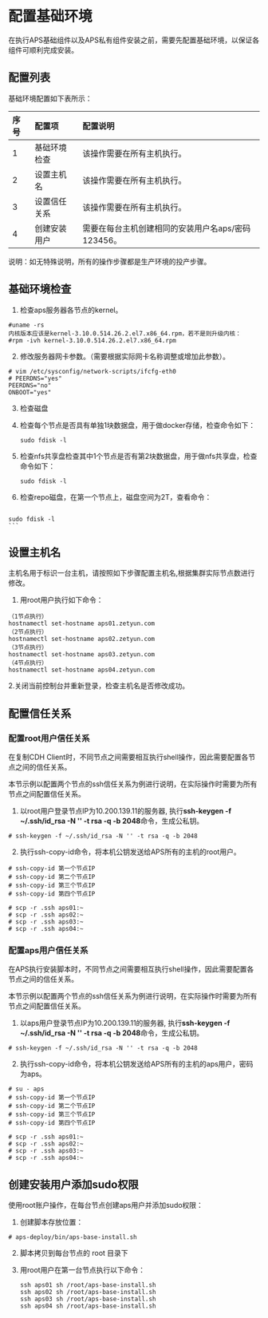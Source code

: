 #  配置基础环境

在执行APS基础组件以及APS私有组件安装之前，需要先配置基础环境，以保证各组件可顺利完成安装。

## 配置列表

基础环境配置如下表所示： 

|序号|	配置项		|配置说明	|														
| :--- | :--- |:--- |
|1	 | 基础环境检查	|该操作需要在所有主机执行。               |
|2	 |设置主机名	|该操作需要在所有主机执行。                     |
|3	 |设置信任关系	|该操作需要在所有主机执行。                            |
|4	 |创建安装用户	|需要在每台主机创建相同的安装用户名aps/密码123456。    |

说明：如无特殊说明，所有的操作步骤都是生产环境的投产步骤。

## 基础环境检查

1. 检查aps服务器各节点的kernel。

  ```
  #uname -rs
  内核版本应该是kernel-3.10.0.514.26.2.el7.x86_64.rpm，若不是则升级内核：
  #rpm -ivh kernel-3.10.0.514.26.2.el7.x86_64.rpm

  ```
  
2. 修改服务器网卡参数。（需要根据实际网卡名称调整或增加此参数）。

  ```
  # vim /etc/sysconfig/network-scripts/ifcfg-eth0 
  # PEERDNS="yes"
  PEERDNS="no"
  ONBOOT="yes"

  ```
  
3. 检查磁盘

  1. 检查每个节点是否具有单独1块数据盘，用于做docker存储，检查命令如下：
  
        ```
      sudo fdisk -l
      ```
  
  2. 检查nfs共享盘检查其中1个节点是否有第2块数据盘，用于做nfs共享盘，检查命令如下：

        ```
      sudo fdisk -l
      ```
  
  3. 检查repo磁盘，在第一个节点上，磁盘空间为2T，查看命令：
 
     ```
    sudo fdisk -l
    ```
  
## 设置主机名

主机名用于标识一台主机，请按照如下步骤配置主机名,根据集群实际节点数进行修改。

1. 用root用户执行如下命令：
  ```
  （1节点执行）
  hostnamectl set-hostname aps01.zetyun.com
  （2节点执行）
  hostnamectl set-hostname aps02.zetyun.com
  （3节点执行）
  hostnamectl set-hostname aps03.zetyun.com
  （4节点执行）
  hostnamectl set-hostname aps04.zetyun.com
  ```
2.关闭当前控制台并重新登录，检查主机名是否修改成功。

## 配置信任关系

### 配置root用户信任关系
在复制CDH Client时，不同节点之间需要相互执行shell操作，因此需要配置各节点之间的信任关系。

本节示例以配置两个节点的ssh信任关系为例进行说明，在实际操作时需要为所有节点之间配置信任关系。

1. 以root用户登录节点IP为10.200.139.11的服务器, 执行**ssh-keygen -f ~/.ssh/id_rsa -N '' -t rsa -q -b 2048**命令，生成公私钥。

  ```
# ssh-keygen -f ~/.ssh/id_rsa -N '' -t rsa -q -b 2048
  ```
  
2. 执行ssh-copy-id命令，将本机公钥发送给APS所有的主机的root用户。

  ```
  # ssh-copy-id 第一个节点IP
  # ssh-copy-id 第二个节点IP
  # ssh-copy-id 第三个节点IP
  # ssh-copy-id 第四个节点IP

  # scp -r .ssh aps01:~
  # scp -r .ssh aps02:~
  # scp -r .ssh aps03:~
  # scp -r .ssh aps04:~

  ```

### 配置aps用户信任关系

在APS执行安装脚本时，不同节点之间需要相互执行shell操作，因此需要配置各节点之间的信任关系。

本节示例以配置两个节点的ssh信任关系为例进行说明，在实际操作时需要为所有节点之间配置信任关系。

1. 以aps用户登录节点IP为10.200.139.11的服务器, 执行**ssh-keygen -f ~/.ssh/id_rsa -N '' -t rsa -q -b 2048**命令，生成公私钥。

  ```
# ssh-keygen -f ~/.ssh/id_rsa -N '' -t rsa -q -b 2048
  ```
  
2. 执行ssh-copy-id命令，将本机公钥发送给APS所有的主机的aps用户，密码为aps。

  ```
  # su - aps
  # ssh-copy-id 第一个节点IP
  # ssh-copy-id 第二个节点IP
  # ssh-copy-id 第三个节点IP
  # ssh-copy-id 第四个节点IP

  # scp -r .ssh aps01:~
  # scp -r .ssh aps02:~
  # scp -r .ssh aps03:~
  # scp -r .ssh aps04:~

  ```

## 创建安装用户添加sudo权限
使用root账户操作，在每台节点创建aps用户并添加sudo权限：

1. 创建脚本存放位置：

  ```
  # aps-deploy/bin/aps-base-install.sh
  ```
  
2. 脚本拷贝到每台节点的 root 目录下

3. 用root用户在第一台节点执行以下命令：
      ```
      ssh aps01 sh /root/aps-base-install.sh
      ssh aps02 sh /root/aps-base-install.sh
      ssh aps03 sh /root/aps-base-install.sh
      ssh aps04 sh /root/aps-base-install.sh
      ```















